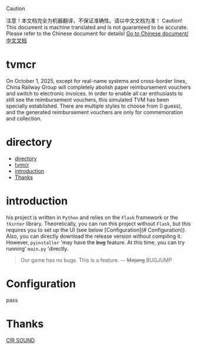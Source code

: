 > [!CAUTION]
> 注意！本文档完全为机器翻译，不保证准确性。请以中文文档为准！ 
> Caution! This document is machine translated and is not guaranteed to be accurate. Please refer to the Chinese document for details! 
[Go to Chinese document/中文文档](./README.md)
# tvmcr
On October 1, 2025, except for real-name systems and cross-border lines, China Railway Group will completely abolish paper reimbursement vouchers and switch to electronic invoices. In order to enable all car enthusiasts to still see the reimbursement vouchers, this simulated TVM has been specially established. There are multiple styles to choose from (I guess), and the generated reimbursement vouchers are only for commemoration and collection.
# directory
- [directory](#directory)
- [tvmcr](#tvmcr)
- [introduction](#introduction)
- [Thanks](#thanks)
# introduction
his project is written in `Python` and relies on the `Flask` framework or the `tkinter` library. Theoretically, you can run this project without `Flask`, but this requires you to set up the UI (see below [Configuration](# Configuration)). Also, you can directly download the release version without compiling it. However, `pyinstaller` 'may have the ~~bug~~ feature. At this time, you can try running' `main.py` 'directly. 
> Our game has no bugs. This is a feature. 
> -- ~~Mojang~~ BUGJUMP
# Configuration
pass
# Thanks
[CIR SOUND](https://cir.ss9g1145.cn/)
